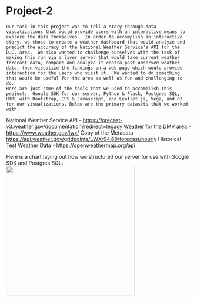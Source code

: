 # Project-2

    Our task in this project was to tell a story through data visualizations that would provide users with an interactive means to explore the data themselves.  In order to accomplish an interactive story, we chose to create a weather dashboard that would analyze and predict the accuracy of the National Weather Service's API for the D.C. area.  We also wanted to challenge ourselves with the task of making this run via a liver server that would take current weather forecast data, compare and analyze it contra past observed weather data, then visualize the findings on a web page which would provide interaction for the users who visit it.  We wanted to do something that would be useful for the area as well as fun and challenging to do. 
    Here are just some of the tools that we used to accomplish this project:  Google SDK for our server, Python & Flask, Postgres SQL, HTML with Bootstrap, CSS & Javascript, and Leaflet.js, Vega, and D3 for our visualizations. Below are the primary datasets that we worked with: 
National Weather Service API - https://forecast-v3.weather.gov/documentation?redirect=legacy
Weather for the DMV area - https://www.weather.gov/lwx/
Copy of the Metadata - https://api.weather.gov/gridpoints/LWX/94,69/forecast/hourly
Historical Test Weather Data - https://openweathermap.org/api

Here is a chart laying out how we structured our server for use with Google SDK and Postgres SQL:
<img src="/docs/SystemDiagramImage.png" width="350"/>
